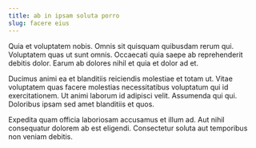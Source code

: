 ```yaml
---
title: ab in ipsam soluta porro
slug: facere eius
---
```


Quia et voluptatem nobis. Omnis sit quisquam quibusdam rerum qui. Voluptatem quas ut sunt omnis. Occaecati quia saepe ab reprehenderit debitis dolor. Earum ab dolores nihil et quia et dolor ad et.

Ducimus animi ea et blanditiis reiciendis molestiae et totam ut. Vitae voluptatem quas facere molestias necessitatibus voluptatum qui id exercitationem. Ut animi laborum id adipisci velit. Assumenda qui qui. Doloribus ipsam sed amet blanditiis et quos.

Expedita quam officia laboriosam accusamus et illum ad. Aut nihil consequatur dolorem ab est eligendi. Consectetur soluta aut temporibus non veniam debitis.

